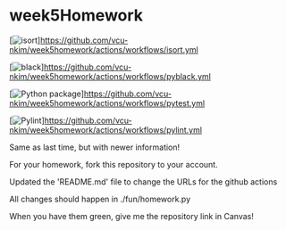 # week5Homework

[![isort](https://github.com/vcu-nkim/week5homework/actions/workflows/isort.yml/badge.svg)]<https://github.com/vcu-nkim/week5homework/actions/workflows/isort.yml>



[![black](https://github.com/vcu-nkim/week5homework/actions/workflows/pyblack.yml/badge.svg)]<https://github.com/vcu-nkim/week5homework/actions/workflows/pyblack.yml>



[![Python package](https://github.com/vcu-nkim/week5homework/actions/workflows/pytest.yml/badge.svg)]<https://github.com/vcu-nkim/week5homework/actions/workflows/pytest.yml>



[![Pylint](https://github.com/vcu-nkim/week5homework/actions/workflows/pylint.yml/badge.svg)]<https://github.com/vcu-nkim/week5homework/actions/workflows/pylint.yml>


Same as last time, but with newer information!

For your homework, fork this repository to your account.

Updated the 'README.md' file to change the URLs for the github actions

All changes should happen in ./fun/homework.py

When you have them green, give me the repository link in Canvas!

